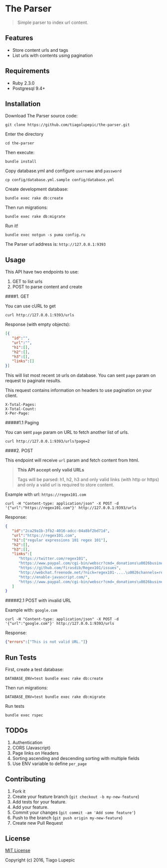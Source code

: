 # The Parser

> Simple parser to index url content.

## Features

- Store content urls and tags
- List urls with contents using pagination


## Requirements

- Ruby 2.3.0
- Postgresql 9.4+


## Installation

Download The Parser source code:

	git clone https://github.com/tiagolupepic/the-parser.git

Enter the directory

	cd the-parser

Then execute:

	bundle install

Copy database.yml and configure `username` and `password`

	cp config/database.yml.sample config/database.yml

Create development database:

	bundle exec rake db:create

Then run migrations:

	bundle exec rake db:migrate

Run it!

	bundle exec notgun -s puma config.ru

The Parser url address is: `http://127.0.0.1:9393`

## Usage

This API have two endpoints to use:

1. GET to list urls
2. POST to parse content and create

####1. GET

You can use cURL to get

```
curl http://127.0.0.1:9393/urls
```

Response (with empty objects):

```json
[{
   "id":"",
   "url":"",
   "h1":[],
   "h2":[],
   "h3":[],
   "links":[]
}]
```


This will list most recent `10` urls on database. You can sent `page` param on request to paginate results.

This request contains information on headers to use pagination on your client.

```
X-Total-Pages:
X-Total-Count:
X-Per-Page:
```

#####1.1 Paging

You can sent `page` param on URL to fetch another list of urls.

```
curl http://127.0.0.1:9393/urls?page=2
```

####2. POST

This endpoint will receive `url` param and fetch content from html.

> **This API accept only valid URLs**
>
> Tags will be parsed: h1, h2, h3 and only valid links (with http or https) and only a valid url is required to store content.


Example with url: `https://regex101.com`

```
curl -H "Content-type: application/json" -X POST -d '{"url":"https://regex101.com"}' http://127.0.0.1:9393/urls
```

Response:

```json
{
   "id":"2ca29a1b-3fb2-4016-adcc-04a8bf2bd71d",
   "url":"https://regex101.com",
   "h1":["regular expressions 101 regex 101"],
   "h2":[],
   "h3":[],
   "links":[
      "https://twitter.com/regex101",
      "https://www.paypal.com/cgi-bin/webscr?cmd=_donations\u0026business=firas%2edib%40gmail%2ecom\u0026lc=US\u0026item_name=Regex101\u0026no_note=0\u0026currency_code=USD\u0026bn=PP%2dDonationsBF%3abtn_donate_SM%2egif%3aNonHostedGuest",
      "https://github.com/firasdib/Regex101/issues",
      "http://webchat.freenode.net/?nick=regex101-....\u0026channels=regex",
      "http://enable-javascript.com/",
      "https://www.paypal.com/cgi-bin/webscr?cmd=_donations\u0026business=firas%2edib%40gmail%2ecom\u0026lc=US\u0026item_name=Regex101\u0026no_note=0\u0026currency_code=USD\u0026bn=PP%2dDonationsBF%3abtn_donate_SM%2egif%3aNonHostedGuest"
   ]
}
```

#####2.1 POST with invalid URL

Example with: `google.com`

```
curl -H "Content-type: application/json" -X POST -d '{"url":"google.com"}' http://127.0.0.1:9393/urls
```

Response:

```json
{"errors":["This is not valid URL."]}
```


## Run Tests

First, create a test database:

	DATABASE_ENV=test bundle exec rake db:create

Then run migrations:

	DATABASE_ENV=test bundle exec rake db:migrate

Run tests

	bundle exec rspec

## TODOs

1. Authentication
2. CORS (Javascript)
3. Page links on Headers
4. Sorting ascending and descending sorting with multiple fields
5. Use ENV variable to define `per_page`

## Contributing

1. Fork it
2. Create your feature branch (`git checkout -b my-new-feature`)
3. Add tests for your feature.
4. Add your feature.
5. Commit your changes (`git commit -am 'Add some feature'`)
6. Push to the branch (`git push origin my-new-feature`)
7. Create new Pull Request

## License

[MIT License](http://www.opensource.org/licenses/mit-license.php)

Copyright (c) 2016, Tiago Lupepic
